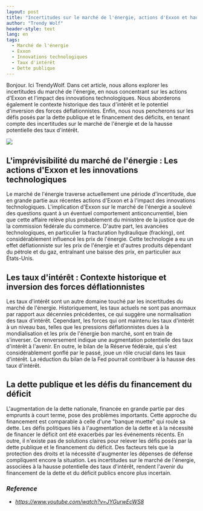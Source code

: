 ```yaml
---
layout: post
title: "Incertitudes sur le marché de l'énergie, actions d'Exxon et hausse potentielle des taux d'intérêt"
author: "Trendy Wolf"
header-style: text
lang: en
tags:
  - Marché de l'énergie
  - Exxon
  - Innovations technologiques
  - Taux d'intérêt
  - Dette publique
---
```


Bonjour. Ici TrendyWolf. Dans cet article, nous allons explorer les incertitudes du marché de l'énergie, en nous concentrant sur les actions d'Exxon et l'impact des innovations technologiques. Nous aborderons également le contexte historique des taux d'intérêt et le potentiel d'inversion des forces déflationnistes. Enfin, nous nous pencherons sur les défis posés par la dette publique et le financement des déficits, en tenant compte des incertitudes sur le marché de l'énergie et de la hausse potentielle des taux d'intérêt.

<img
    src="https://i.ytimg.com/vi/JYGurwEcWS8/hqdefault.jpg"
/>


## L'imprévisibilité du marché de l'énergie : Les actions d'Exxon et les innovations technologiques
Le marché de l'énergie traverse actuellement une période d'incertitude, due en grande partie aux récentes actions d'Exxon et à l'impact des innovations technologiques. L'implication d'Exxon sur le marché de l'énergie a soulevé des questions quant à un éventuel comportement anticoncurrentiel, bien que cette affaire relève plus probablement du ministère de la justice que de la commission fédérale du commerce. D'autre part, les avancées technologiques, en particulier la fracturation hydraulique (fracking), ont considérablement influencé les prix de l'énergie. Cette technologie a eu un effet déflationniste sur les prix de l'énergie et d'autres produits dépendant du pétrole et du gaz, entraînant une baisse des prix, en particulier aux États-Unis.

## Les taux d'intérêt : Contexte historique et inversion des forces déflationnistes
Les taux d'intérêt sont un autre domaine touché par les incertitudes du marché de l'énergie. Historiquement, les taux actuels ne sont pas anormaux par rapport aux décennies précédentes, ce qui suggère une normalisation des taux d'intérêt. Cependant, les forces qui ont maintenu les taux d'intérêt à un niveau bas, telles que les pressions déflationnistes dues à la mondialisation et les prix de l'énergie bon marché, sont en train de s'inverser. Ce renversement indique une augmentation potentielle des taux d'intérêt à l'avenir. En outre, le bilan de la Réserve fédérale, qui s'est considérablement gonflé par le passé, joue un rôle crucial dans les taux d'intérêt. La réduction du bilan de la Fed pourrait contribuer à la hausse des taux d'intérêt.

## La dette publique et les défis du financement du déficit
L'augmentation de la dette nationale, financée en grande partie par des emprunts à court terme, pose des problèmes importants. Cette approche du financement est comparable à celle d'une "banque muette" qui roule sa dette. Les défis politiques liés à l'augmentation de la dette et à la nécessité de financer le déficit ont été exacerbés par les événements récents. En outre, il n'existe pas de solutions claires pour relever les défis posés par la dette publique et le financement du déficit. Des facteurs tels que la protection des droits et la nécessité d'augmenter les dépenses de défense compliquent encore la situation. Les incertitudes sur le marché de l'énergie, associées à la hausse potentielle des taux d'intérêt, rendent l'avenir du financement de la dette et du déficit publics encore plus incertain.


### _Reference_
- _https://www.youtube.com/watch?v=JYGurwEcWS8_

